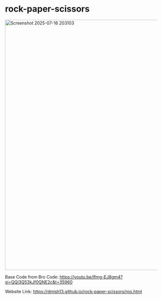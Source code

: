 # rock-paper-scissors
<img width="1917" height="825" alt="Screenshot 2025-07-16 203103" src="https://github.com/user-attachments/assets/579e81fd-5cb8-40bd-a3de-e0d54c2f4f04" />

Base Code from Bro Code: https://youtu.be/lfmg-EJ8gm4?si=QQi3Q53kJf0QNE2c&t=35960


Website Link: https://dmish13.github.io/rock-paper-scissors/rps.html
